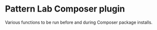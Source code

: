 # Pattern Lab Composer plugin

Various functions to be run before and during Composer package installs.
